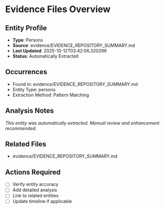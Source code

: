 # Evidence Files Overview

## Entity Profile
- **Type**: Persons
- **Source**: evidence/EVIDENCE_REPOSITORY_SUMMARY.md
- **Last Updated**: 2025-10-12T03:42:06.320296
- **Status**: Automatically Extracted

## Occurrences
- Found in: evidence/EVIDENCE_REPOSITORY_SUMMARY.md
- Entity Type: persons
- Extraction Method: Pattern Matching

## Analysis Notes
*This entity was automatically extracted. Manual review and enhancement recommended.*

## Related Files
- evidence/EVIDENCE_REPOSITORY_SUMMARY.md

## Actions Required
- [ ] Verify entity accuracy
- [ ] Add detailed analysis
- [ ] Link to related entities
- [ ] Update timeline if applicable
